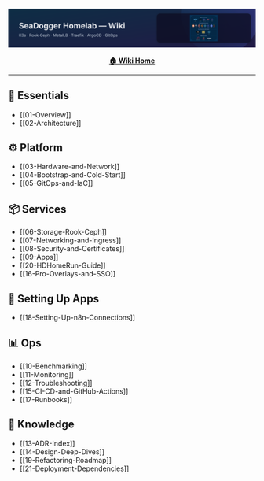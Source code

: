![wiki-banner.svg](images/wiki-banner.svg)

<div align="center">

**[🏠 Wiki Home](Home)**

</div>

---

## 🧭 Essentials
- [[01-Overview]]
- [[02-Architecture]]

## ⚙️ Platform
- [[03-Hardware-and-Network]]
- [[04-Bootstrap-and-Cold-Start]]
- [[05-GitOps-and-IaC]]

## 📦 Services
- [[06-Storage-Rook-Ceph]]
- [[07-Networking-and-Ingress]]
- [[08-Security-and-Certificates]]
- [[09-Apps]]
- [[20-HDHomeRun-Guide]]
- [[16-Pro-Overlays-and-SSO]]

## 🧩 Setting Up Apps
- [[18-Setting-Up-n8n-Connections]]

## 📊 Ops
- [[10-Benchmarking]]
- [[11-Monitoring]]
- [[12-Troubleshooting]]
- [[15-CI-CD-and-GitHub-Actions]]
- [[17-Runbooks]]

## 🧠 Knowledge
- [[13-ADR-Index]]
- [[14-Design-Deep-Dives]]
- [[19-Refactoring-Roadmap]]
- [[21-Deployment-Dependencies]]
